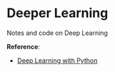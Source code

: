 # Deeper Learning
Notes and code on Deep Learning

**Reference**:
- <a href="https://www.manning.com/books/deep-learning-with-python">Deep Learning with Python</a>
